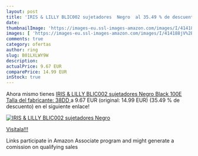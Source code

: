 ```yaml
---
layout: post
title: 'IRIS & LILLY BLIC002 sujetadores  Negro  al 35.49 % de descuento'
date: 
thumbnailImage: 'https://images-eu.ssl-images-amazon.com/images/I/414188jV%2B1L._SL200_.jpg'
images: [ 'https://images-eu.ssl-images-amazon.com/images/I/414188jV%2B1L._SL200_.jpg' ]
comments: true
category: ofertas
author: ring
slug: B01LXLWY9W
description:
actualPrice: 9.67 EUR
comparePrice: 14.99 EUR
inStock: true
---
```


Ahora mismo tienes [IRIS & LILLY BLIC002 sujetadores  Negro  Black   100E  Talla del fabricante: 38DD ](https://www.amazon.es/dp/B01LXLWY9W/?tag=tolees-21) a 9.67 EUR (original: 14.99 EUR) (35.49 %  de descuento) en el siguiente enlace!

[![IRIS & LILLY BLIC002 sujetadores  Negro ](https://images-eu.ssl-images-amazon.com/images/I/414188jV%2B1L._SL200_.jpg)](https://www.amazon.es/dp/B01LXLWY9W/?tag=tolees-21)

[Visítala!!!](https://www.amazon.es/dp/B01LXLWY9W/?tag=tolees-21)

Links participate in Amazon Associate program and might generate a comission on qualifying sales
